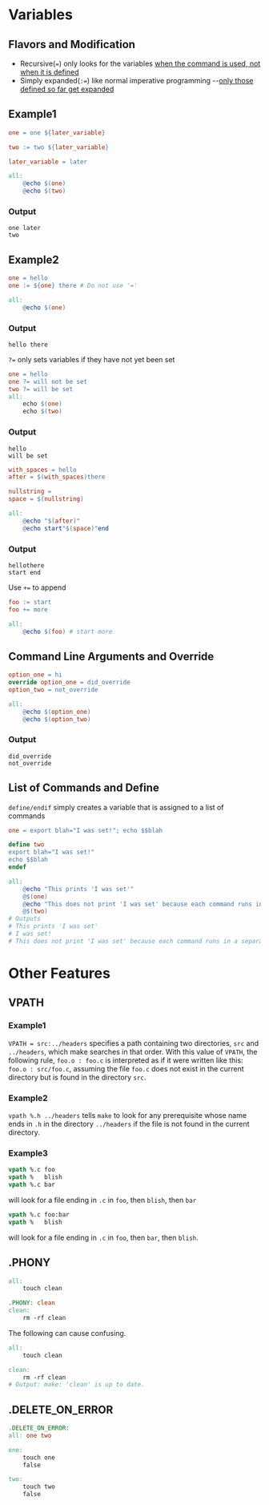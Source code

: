 # Variables
## Flavors and Modification
- Recursive(`=`) only looks for the variables <u>when the command is used, not when it is defined</u>
- Simply expanded(`:=`) like normal imperative programming --<u>only those defined so far get expanded</u>
## Example1
```makefile
one = one ${later_variable}

two := two ${later_variable}

later_variable = later

all:
	@echo $(one)
	@echo $(two)
```
### Output
```
one later
two
```
## Example2
``` makefile
one = hello
one := ${one} there # Do not use '='

all:
    @echo $(one) 
```
### Output
```
hello there
```
`?=` only sets variables if they have not yet been set

```makefile
one = hello
one ?= will not be set
two ?= will be set
all:
    echo $(one)
    echo $(two)
```
### Output
```
hello
will be set
```
```makefile
with_spaces = hello
after = $(with_spaces)there

nullstring =
space = $(nullstring) 

all:
	@echo "$(after)"
	@echo start"$(space)"end
```
### Output
```
hellothere
start end
```
Use `+=` to append
```makefile
foo := start
foo += more

all:
	@echo $(foo) # start more
```
## Command Line Arguments and Override
```makefile
option_one = hi
override option_one = did_override
option_two = not_override

all:
	@echo $(option_one)
	@echo $(option_two)
```
### Output
```
did_override
not_override
```
## List of Commands and Define
`define/endif` simply creates a variable that is assigned to a list of commands
```makefile
one = export blah="I was set!"; echo $$blah

define two
export blah="I was set!"
echo $$blah
endef

all: 
	@echo "This prints 'I was set'"
	@$(one)
	@echo "This does not print 'I was set' because each command runs in a separate shell"
	@$(two)
# Outputs
# This prints 'I was set'
# I was set!
# This does not print 'I was set' because each command runs in a separate shell
```

# Other Features
## VPATH 
### Example1
`VPATH = src:../headers` specifies a path containing two directories, `src` and `../headers`, which make searches in that order.
With this value of `VPATH`, the following rule,
`foo.o : foo.c` is interpreted as if it were written like this: 
`foo.o : src/foo.c`, assuming the file `foo.c` does not exist in the current directory but is found in the directory `src`.
### Example2
`vpath %.h ../headers`
tells `make` to look for any prerequisite whose name ends in `.h` in the directory `../headers` if the file is not found in the current directory.
### Example3
```makefile
vpath %.c foo
vpath %   blish
vpath %.c bar
```
will look for a file ending in `.c` in `foo`, then `blish`, then `bar`
```makefile
vpath %.c foo:bar
vpath %   blish
```
will look for a file ending in `.c` in `foo`, then `bar`, then `blish`.
## .PHONY
```makefile
all:
    touch clean 

.PHONY: clean
clean:
    rm -rf clean 
```
The following can cause confusing.
```makefile
all:
    touch clean 

clean:
    rm -rf clean 
# Output: make: 'clean' is up to date.
```

## .DELETE_ON_ERROR
```makefile
.DELETE_ON_ERROR:
all: one two

one:
	touch one
	false

two:
	touch two
	false
```